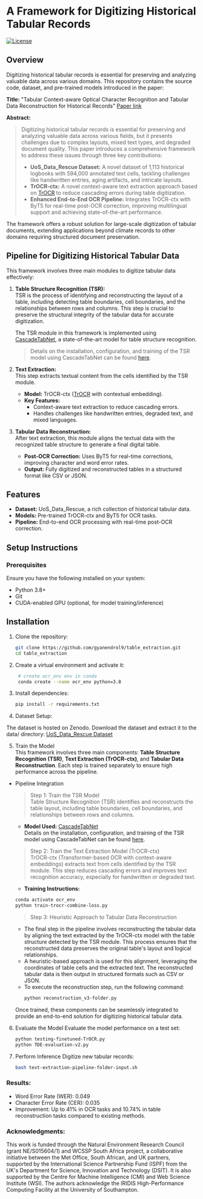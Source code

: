 # A Framework for Digitizing Historical Tabular Records  

[![License](https://img.shields.io/badge/license-CC%20BY%204.0-lightgrey.svg)](https://creativecommons.org/licenses/by/4.0/)


## Overview  
Digitizing historical tabular records is essential for preserving and analyzing valuable data across various domains. This repository contains the source code, dataset, and pre-trained models introduced in the paper:  

**Title:** "Tabular Context-aware Optical Character Recognition and Tabular Data Reconstruction for Historical Records"  [Paper link](https://www.researchsquare.com/article/rs-5462018/v1)

**Abstract:**  
> Digitizing historical tabular records is essential for preserving and analyzing valuable data across various fields, but it presents challenges due to complex layouts, mixed text types, and degraded document quality. This paper introduces a comprehensive framework to address these issues through three key contributions:  
> - **UoS_Data_Rescue Dataset:** A novel dataset of 1,113 historical logbooks with 594,000 annotated text cells, tackling challenges like handwritten entries, aging artifacts, and intricate layouts.  
> - **TrOCR-ctx:** A novel context-aware text extraction approach based on [TrOCR](https://huggingface.co/docs/transformers/en/model_doc/trocr) to reduce cascading errors during table digitization.  
> - **Enhanced End-to-End OCR Pipeline:** Integrates TrOCR-ctx with ByT5 for real-time post-OCR correction, improving multilingual support and achieving state-of-the-art performance.  

The framework offers a robust solution for large-scale digitization of tabular documents, extending applications beyond climate records to other domains requiring structured document preservation.  

## Pipeline for Digitizing Historical Tabular Data  
This framework involves three main modules to digitize tabular data effectively:  

1. **Table Structure Recognition (TSR):**  
   TSR is the process of identifying and reconstructing the layout of a table, including detecting table boundaries, cell boundaries, and the relationships between rows and columns. This step is crucial to preserve the structural integrity of the tabular data for accurate digitization.
   
   The TSR module in this framework is implemented using [CascadeTabNet](https://github.com/DevashishPrasad/CascadeTabNet), a state-of-the-art model for table structure recognition. 
   > Details on the installation, configuration, and training of the TSR model using CascadeTabNet can be found [here](https://github.com/stuartemiddleton/glosat_table_dataset).  

2. **Text Extraction:**  
   This step extracts textual content from the cells identified by the TSR module.  
   - **Model:** TrOCR-ctx ([TrOCR](https://huggingface.co/docs/transformers/en/model_doc/trocr) with contextual embedding).  
   - **Key Features:**  
     - Context-aware text extraction to reduce cascading errors.  
     - Handles challenges like handwritten entries, degraded text, and mixed languages.  

3. **Tabular Data Reconstruction:**  
   After text extraction, this module aligns the textual data with the recognized table structure to generate a final digital table.  
   - **Post-OCR Correction:** Uses ByT5 for real-time corrections, improving character and word error rates.  
   - **Output:** Fully digitized and reconstructed tables in a structured format like CSV or JSON.  

## Features  
- **Dataset:** UoS_Data_Rescue, a rich collection of historical tabular data.  
- **Models:** Pre-trained TrOCR-ctx and ByT5 for OCR tasks.  
- **Pipeline:** End-to-end OCR processing with real-time post-OCR correction.  

## Setup Instructions  

### Prerequisites  
Ensure you have the following installed on your system:  
- Python 3.8+  
- Git  
- CUDA-enabled GPU (optional, for model training/inference)  

## Installation  
1. Clone the repository:  
   ```bash  
   git clone https://github.com/gyanendrol9/table_extraction.git  
   cd table_extraction  
   ```

2. Create a virtual environment and activate it:  
   ```bash  
    # create ocr_env env in conda
    conda create --name ocr_env python=3.8

3. Install dependencies:
    ```bash 
    pip install -r requirements.txt  
    ```

4. Dataset Setup:

The dataset is hosted on Zenodo. Download the dataset and extract it to the data/ directory:
[UoS_Data_Rescue Dataset](https://ceur-ws.org/Vol-3649/Paper1.pdf)

5. Train the Model  
This framework involves three main components: **Table Structure Recognition (TSR)**, **Text Extraction (TrOCR-ctx)**, and **Tabular Data Reconstruction**. Each step is trained separately to ensure high performance across the pipeline.

- Pipeline Integration  
    > Step 1: Train the TSR Model  
    Table Structure Recognition (TSR) identifies and reconstructs the table layout, including table boundaries, cell boundaries, and relationships between rows and columns.  
    - **Model Used:** [CascadeTabNet](https://github.com/DevashishPrasad/CascadeTabNet)  
    Details on the installation, configuration, and training of the TSR model using CascadeTabNet can be found [here](https://github.com/stuartemiddleton/glosat_table_dataset).  

    > Step 2: Train the Text Extraction Model (TrOCR-ctx)  
    TrOCR-ctx (Transformer-based OCR with context-aware embeddings) extracts text from cells identified by the TSR module. This step reduces cascading errors and improves text recognition accuracy, especially for handwritten or degraded text.  
    - **Training Instructions:**  
    ```bash
    conda activate ocr_env   
    python train-trocr-combine-loss.py
    ```

    > Step 3: Heuristic Approach to Tabular Data Reconstruction  
    - The final step in the pipeline involves reconstructing the tabular data by aligning the text extracted by the TrOCR-ctx model with the table structure detected by the TSR module. This process ensures that the reconstructed data preserves the original table's layout and logical relationships.
    - A heuristic-based approach is used for this alignment, leveraging the coordinates of table cells and the extracted text. The reconstructed tabular data is then output in structured formats such as CSV or JSON.
    - To execute the reconstruction step, run the following command:
        ```bash 
        python reconstruction_v3-folder.py
        ```  

    Once trained, these components can be seamlessly integrated to provide an end-to-end solution for digitizing historical tabular data.

6. Evaluate the Model
Evaluate the model performance on a test set:
    ```bash 
    python testing-finetuned-TrOCR.py  
    python TDE-evaluation-v2.py
    ```

7. Perform Inference
Digitize new tabular records:
    ```bash
    bash text-extraction-pipeline-folder-input.sh  
    ```

### Results:
- Word Error Rate (WER): 0.049
- Character Error Rate (CER): 0.035
- Improvement: Up to 41% in OCR tasks and 10.74% in table reconstruction tasks compared to existing methods.

### Acknowledgments:
This work is funded through the Natural Environment Research Council (grant NE/S015604/1) and WCSSP South Africa project, a collaborative initiative between the Met Office, South African, and UK partners, supported by the International Science Partnership Fund (ISPF) from the UK's Department for Science, Innovation and Technology (DSIT).  It is also supported by the Centre for Machine Intelligence (CMI) and Web Science Institute (WSI). The authors acknowledge the IRIDIS High-Performance Computing Facility at the University of Southampton.